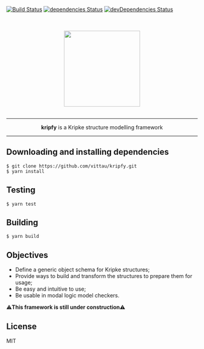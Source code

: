 [![Build Status](https://travis-ci.com/vittau/kripfy.svg?branch=master)](https://travis-ci.com/vittau/kripfy)
[![dependencies Status](https://david-dm.org/vittau/kripfy/status.svg)](https://david-dm.org/vittau/kripfy)
[![devDependencies Status](https://david-dm.org/vittau/kripfy/dev-status.svg)](https://david-dm.org/vittau/kripfy?type=dev)

<div align="center">
  <br>
  <br>
  <img src="https://www.vitorpmach.com/kripfy/logo.png" width="200">
  <br>
  <br>
</div>

---

<div align="center"><b>kripfy</b> is a Kripke structure modelling framework</div>

---

## Downloading and installing dependencies

```console
$ git clone https://github.com/vittau/kripfy.git
$ yarn install
```

## Testing

```console
$ yarn test
```

## Building

```console
$ yarn build
```

## Objectives

- Define a generic object schema for Kripke structures;
- Provide ways to build and transform the structures to prepare them for usage;
- Be easy and intuitive to use;
- Be usable in modal logic model checkers.

⚠**This framework is still under construction**⚠

## License

MIT
